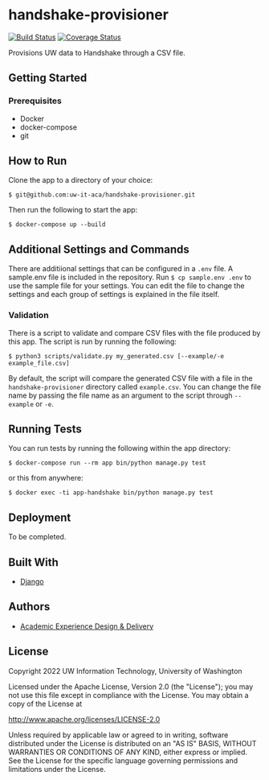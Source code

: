 # handshake-provisioner

[![Build Status](https://github.com/uw-it-aca/handshake-provisioner/workflows/Build%2C%20Test%20and%20Deploy/badge.svg?branch=main)](https://github.com/uw-it-aca/handshake-provisioner/actions)
[![Coverage Status](https://coveralls.io/repos/github/uw-it-aca/handshake-provisioner/badge.svg?branch=main)](https://coveralls.io/github/uw-it-aca/handshake-provisioner?branch=main)

Provisions UW data to Handshake through a CSV file.

## Getting Started

### Prerequisites

- Docker
- docker-compose
- git

## How to Run

Clone the app to a directory of your choice:

```$ git@github.com:uw-it-aca/handshake-provisioner.git```

Then run the following to start the app:

```$ docker-compose up --build```

## Additional Settings and Commands

There are additiional settings that can be configured in a `.env` file. A sample.env file is included in the repository.
Run `$ cp sample.env .env` to use the sample file for your settings. You can edit the file to change the settings and
each group of settings is explained in the file itself.

### Validation

There is a script to validate and compare CSV files with the file produced by this app. The script is run by running the following:

```$ python3 scripts/validate.py my_generated.csv [--example/-e example_file.csv]```

By default, the script will compare the generated CSV file with a file in the `handshake-provisioner` directory called `example.csv`.
You can change the file name by passing the file name as an argument to the script through `--example` or `-e`.

## Running Tests

You can run tests by running the following within the app directory:

```$ docker-compose run --rm app bin/python manage.py test```

or this from anywhere:

```$ docker exec -ti app-handshake bin/python manage.py test```

## Deployment

To be completed.

## Built With

- [Django](https://www.djangoproject.com)

## Authors

- [Academic Experience Design & Delivery](https://github.com/uw-it-aca)

## License

Copyright 2022 UW Information Technology, University of Washington

Licensed under the Apache License, Version 2.0 (the "License"); you may not use this file except in compliance with the License. You may obtain a copy of the License at

<http://www.apache.org/licenses/LICENSE-2.0>

Unless required by applicable law or agreed to in writing, software distributed under the License is distributed on an "AS IS" BASIS, WITHOUT WARRANTIES OR CONDITIONS OF ANY KIND, either express or implied. See the License for the specific language governing permissions and limitations under the License.
